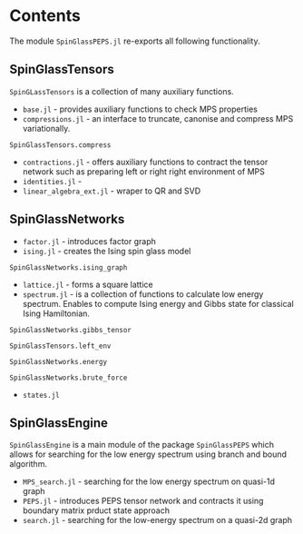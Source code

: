 # Contents

The module `SpinGlassPEPS.jl` re-exports all following functionality.

## SpinGlassTensors
`SpinGLassTensors` is a collection of many auxiliary functions.
* `base.jl` - provides auxiliary functions to check MPS properties
* `compressions.jl` - an interface to truncate, canonise and compress MPS variationally.
```@docs
SpinGlassTensors.compress
```
* `contractions.jl` - offers auxiliary functions to contract the tensor network such as preparing left or right right environment of MPS
* `identities.jl` - 
* `linear_algebra_ext.jl` - wraper to QR and SVD

## SpinGlassNetworks
* `factor.jl` - introduces factor graph
* `ising.jl` - creates the Ising spin glass model
```@docs
SpinGlassNetworks.ising_graph
```
* `lattice.jl` - forms a square lattice
* `spectrum.jl` - is a collection of functions to calculate low energy spectrum. Enables to compute Ising energy and Gibbs state for classical Ising Hamiltonian.
```@docs
SpinGlassNetworks.gibbs_tensor
```
```@docs
SpinGlassTensors.left_env
```
```@docs
SpinGlassNetworks.energy
```
```@docs
SpinGlassNetworks.brute_force
```
* `states.jl`

## SpinGlassEngine
`SpinGlassEngine` is a main module of the package `SpinGlassPEPS` which allows for searching for the low energy spectrum using branch and bound algorithm.
* `MPS_search.jl` - searching for the low energy spectrum on quasi-1d graph
* `PEPS.jl` - introduces PEPS tensor network and contracts it using boundary matrix prduct state approach
* `search.jl` - searching for the low-energy spectrum on a quasi-2d graph